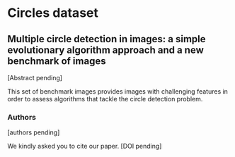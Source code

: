 # Circles dataset
## Multiple circle detection in images: a simple evolutionary algorithm approach and a new benchmark of images

[Abstract pending]

This set of benchmark images provides images with challenging features in order to assess algorithms that tackle the circle detection problem.

### Authors
[authors pending]  
  
We kindly asked you to cite our paper.
[DOI pending]

